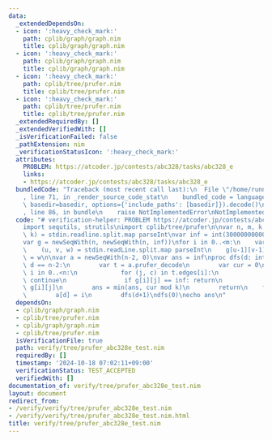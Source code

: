 ```yaml
---
data:
  _extendedDependsOn:
  - icon: ':heavy_check_mark:'
    path: cplib/graph/graph.nim
    title: cplib/graph/graph.nim
  - icon: ':heavy_check_mark:'
    path: cplib/graph/graph.nim
    title: cplib/graph/graph.nim
  - icon: ':heavy_check_mark:'
    path: cplib/tree/prufer.nim
    title: cplib/tree/prufer.nim
  - icon: ':heavy_check_mark:'
    path: cplib/tree/prufer.nim
    title: cplib/tree/prufer.nim
  _extendedRequiredBy: []
  _extendedVerifiedWith: []
  _isVerificationFailed: false
  _pathExtension: nim
  _verificationStatusIcon: ':heavy_check_mark:'
  attributes:
    PROBLEM: https://atcoder.jp/contests/abc328/tasks/abc328_e
    links:
    - https://atcoder.jp/contests/abc328/tasks/abc328_e
  bundledCode: "Traceback (most recent call last):\n  File \"/home/runner/.local/lib/python3.10/site-packages/onlinejudge_verify/documentation/build.py\"\
    , line 71, in _render_source_code_stat\n    bundled_code = language.bundle(stat.path,\
    \ basedir=basedir, options={'include_paths': [basedir]}).decode()\n  File \"/home/runner/.local/lib/python3.10/site-packages/onlinejudge_verify/languages/nim.py\"\
    , line 86, in bundle\n    raise NotImplementedError\nNotImplementedError\n"
  code: "# verification-helper: PROBLEM https://atcoder.jp/contests/abc328/tasks/abc328_e\n\
    import sequtils, strutils\nimport cplib/tree/prufer\n\nvar n, m, k: int\n(n, m,\
    \ k) = stdin.readline.split.map parseInt\nvar inf = int(300000000000000000)\n\
    var g = newSeqWith(n, newSeqWith(n, inf))\nfor i in 0..<m:\n    var u, v, w: int\n\
    \    (u, v, w) = stdin.readLine.split.map parseInt\n    g[u-1][v-1] = w\n    g[v-1][u-1]\
    \ = w\n\nvar a = newSeqWith(n-2, 0)\nvar ans = inf\nproc dfs(d: int) =\n    if\
    \ d == n-2:\n        var t = a.prufer_decode\n        var cur = 0\n        for\
    \ i in 0..<n:\n            for (j, c) in t.edges[i]:\n                if i < j:\
    \ continue\n                if g[i][j] == inf: return\n                cur +=\
    \ g[i][j]\n        ans = min(ans, cur mod k)\n        return\n    for i in 0..<n:\n\
    \        a[d] = i\n        dfs(d+1)\ndfs(0)\necho ans\n"
  dependsOn:
  - cplib/graph/graph.nim
  - cplib/tree/prufer.nim
  - cplib/graph/graph.nim
  - cplib/tree/prufer.nim
  isVerificationFile: true
  path: verify/tree/prufer_abc328e_test.nim
  requiredBy: []
  timestamp: '2024-10-18 07:02:11+09:00'
  verificationStatus: TEST_ACCEPTED
  verifiedWith: []
documentation_of: verify/tree/prufer_abc328e_test.nim
layout: document
redirect_from:
- /verify/verify/tree/prufer_abc328e_test.nim
- /verify/verify/tree/prufer_abc328e_test.nim.html
title: verify/tree/prufer_abc328e_test.nim
---
```

